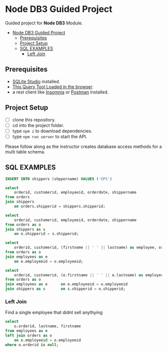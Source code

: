 # Node DB3 Guided Project

Guided project for **Node DB3** Module.

- [Node DB3 Guided Project](#node-db3-guided-project)
  - [Prerequisites](#prerequisites)
  - [Project Setup](#project-setup)
  - [SQL EXAMPLES](#sql-examples)
    - [Left Join](#left-join)

## Prerequisites

- [SQLite Studio](https://sqlitestudio.pl/index.rvt?act=download) installed.
- [This Query Tool Loaded in the browser](https://www.w3schools.com/Sql/tryit.asp?filename=trysql_select_top).
- a rest client like [Insomnia](https://insomnia.rest/download/) or [Postman](https://www.getpostman.com/downloads/) installed.

## Project Setup

- [ ] clone this repository.
- [ ] cd into the project folder.
- [ ] type `npm i` to download dependencies.
- [ ] type `npm run server` to start the API.

Please follow along as the instructor creates database access methods for a multi table schema.

## SQL EXAMPLES

```sql
INSERT INTO shippers (shppername) VALUES ('UPS')
```

```sql
select
	orderid, customerid, employeeid, orderdate, shippername
from orders
join shippers
	on orders.shipperid = shippers.shipperid;
```
```sql
select
	orderid, customerid, employeeid, orderdate, shippername
from orders as o
join shippers as s
	on o.shipperid = s.shipperid;
```

```sql
select
	orderid, customerid, (firstname || ' ' || lastname) as employee, orderdate, shipperid
from orders as o
join employees as e
	on e.employeeid = o.employeeid;
```

```sql
select
	orderid, customerid, (e.firstname || ' ' || e.lastname) as employee, orderdate, shippername
from orders as o
join employees as e      on e.employeeid = o.employeeid
join shippers as s       on s.shipperid = o.shipperid;
```

### Left Join
Find a single employee that didnt sell anythying
```sql
select
	o.orderid, lastname, firstname
from employees as e
left join orders as o
	on e.employeeid = o.employeeid
where o.orderid is null;
```

```sql

```